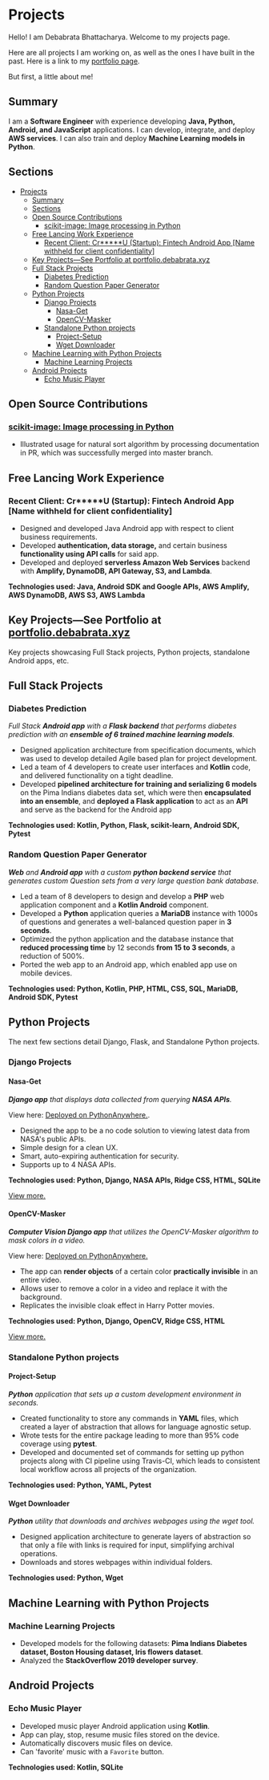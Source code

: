 # Projects

Hello! I am Debabrata Bhattacharya. Welcome to my projects page.

Here are all projects I am working on, as well as the ones I have built in the past. Here is a link to my [portfolio page](index.html).

But first, a little about me!

<!-- markdownlint-disable MD036 -->

## Summary

I am a **Software Engineer** with experience developing **Java, Python, Android, and JavaScript** applications. I can develop, integrate, and deploy **AWS services**. I can also train and deploy **Machine Learning models in Python**.

## Sections

- [Projects](#projects)
  - [Summary](#summary)
  - [Sections](#sections)
  - [Open Source Contributions](#open-source-contributions)
    - [scikit-image: Image processing in Python](#scikit-image-image-processing-in-python)
  - [Free Lancing Work Experience](#free-lancing-work-experience)
    - [Recent Client: Cr*****U (Startup): Fintech Android App [Name withheld for client confidentiality]](#recent-client-cru-startup-fintech-android-app-name-withheld-for-client-confidentiality)
  - [Key Projects—See Portfolio at portfolio.debabrata.xyz](#key-projectssee-portfolio-at-portfoliodebabrataxyz)
  - [Full Stack Projects](#full-stack-projects)
    - [Diabetes Prediction](#diabetes-prediction)
    - [Random Question Paper Generator](#random-question-paper-generator)
  - [Python Projects](#python-projects)
    - [Django Projects](#django-projects)
      - [Nasa-Get](#nasa-get)
      - [OpenCV-Masker](#opencv-masker)
    - [Standalone Python projects](#standalone-python-projects)
      - [Project-Setup](#project-setup)
      - [Wget Downloader](#wget-downloader)
  - [Machine Learning with Python Projects](#machine-learning-with-python-projects)
    - [Machine Learning Projects](#machine-learning-projects)
  - [Android Projects](#android-projects)
    - [Echo Music Player](#echo-music-player)

## Open Source Contributions

### [scikit-image: Image processing in Python](https://github.com/scikit-image/scikit-image/pull/4599)

- Illustrated usage for natural sort algorithm by processing documentation in PR, which was successfully merged into master branch.

## Free Lancing Work Experience

### Recent Client: Cr*****U (Startup): Fintech Android App [Name withheld for client confidentiality]

- Designed and developed Java Android app with respect to client business requirements.
- Developed **authentication, data storage,** and certain business **functionality using API calls** for said app.
- Developed and deployed **serverless Amazon Web Services** backend with **Amplify, DynamoDB, API Gateway, S3, and Lambda**.

**Technologies used: Java, Android SDK and Google APIs, AWS Amplify, AWS DynamoDB, AWS S3, AWS Lambda**

## Key Projects—See Portfolio at [portfolio.debabrata.xyz](https://portfolio.debabrata.xyz/)

Key projects showcasing Full Stack projects, Python projects, standalone Android apps, etc.

## Full Stack Projects

### Diabetes Prediction

*Full Stack **Android app** with a **Flask backend** that performs diabetes prediction with an **ensemble of 6 trained machine learning models**.*

- Designed application architecture from specification documents, which was used to develop detailed Agile based plan for project development.
- Led a team of 4 developers to create user interfaces and **Kotlin** code, and delivered functionality on a tight deadline.
- Developed **pipelined architecture for training and serializing 6 models** on the Pima Indians diabetes data set, which were then **encapsulated into an ensemble**, and **deployed a Flask application** to act as an **API** and serve as the backend for the Android app

**Technologies used: Kotlin, Python, Flask, scikit-learn, Android SDK, Pytest**

<!-- [View more.](projects/diabetes_prediction.html) -->

### Random Question Paper Generator

*​**Web** and **Android app** with a custom **python backend service** that generates custom Question sets from a very large question bank database.*

- Led a team of 8 developers to design and develop a **PHP** web application component and a **Kotlin Android** component.
- Developed a **Python** application queries a **MariaDB** instance with 1000s of questions and generates a well-balanced question paper in **3 seconds**.
- Optimized the python application and the database instance that **reduced processing time** by 12 seconds **from 15 to 3 seconds**, a reduction of 500%.
- Ported the web app to an Android app, which enabled app use on mobile devices.

**Technologies used: Python, Kotlin, PHP, HTML, CSS, SQL, MariaDB, Android SDK, Pytest**

<!-- [View more.](projects/diabetes_prediction.html) -->

## Python Projects

The next few sections detail Django, Flask, and Standalone Python projects.

### Django Projects

#### Nasa-Get

*​**Django app** that displays data collected from querying **NASA APIs**.*

View here: [Deployed on PythonAnywhere.](https://d5625.pythonanywhere.com/home/).

- Designed the app to be a no code solution to viewing latest data from NASA's public APIs.
- Simple design for a clean UX.
- Smart, auto-expiring authentication for security.
- Supports up to 4 NASA APIs.

**Technologies used: Python, Django, NASA APIs, Ridge CSS, HTML, SQLite**

[View more.](projects/nasa-get.html)

#### OpenCV-Masker

*​**Computer Vision Django app** that utilizes the OpenCV-Masker algorithm to mask colors in a video.*

View here: [Deployed on PythonAnywhere.](https://dymmy1forgames.pythonanywhere.com/masker/home/)

- The app can **render objects** of a certain color **practically invisible** in an entire video.
- Allows user to remove a color in a video and replace it with the background.
- Replicates the invisible cloak effect in Harry Potter movies.

**Technologies used: Python, Django, OpenCV, Ridge CSS, HTML**

[View more.](projects/opencv-masker-python-django.html)

<!-- ### Django-Invoicing

- Developed an invoicing Django app with a PostgreSQL backend for daily use by freelancers
- Developed and deployed native authentication functionality using usernames and passwords
- Created a solution for customising the invoice page from app settings itself
- Developed functionality to download a PDF version of the invoice
- Automated generation of invoice number, dates, etc.

**Technologies used: Python, Django, Ridge CSS, PostgreSQL, pandoc** -->

### Standalone Python projects

#### Project-Setup

*​**Python** application that sets up a custom development environment in seconds.*

- Created functionality to store any commands in **YAML** files, which created a layer of abstraction that allows for language agnostic setup.
- Wrote tests for the entire package leading to more than 95% code coverage using **pytest**.
- Developed and documented set of commands for setting up python projects along with CI pipeline using Travis-CI, which leads to consistent local workflow across all projects of the organization.

**Technologies used: Python, YAML, Pytest**

#### Wget Downloader

*​**Python** utility that downloads and archives webpages using the wget tool.*

- Designed application architecture to generate layers of abstraction so that only a file with links is required for input, simplifying archival operations.
- Downloads and stores webpages within individual folders.

**Technologies used: Python, Wget**

## Machine Learning with Python Projects

### Machine Learning Projects

- Developed models for the following datasets: **Pima Indians Diabetes dataset, Boston Housing dataset, Iris flowers dataset**.
- Analyzed the **StackOverflow 2019 developer survey**.

## Android Projects

### Echo Music Player

- Developed music player Android application using **Kotlin**.
- App can play, stop, resume music files stored on the device.
- Automatically discovers music files on device.
- Can 'favorite' music with a `Favorite` button.

**Technologies used: Kotlin, SQLite**
